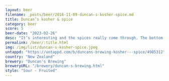 ```yaml
---
layout: beer
filename: _posts/beer/2016-11-09-duncan-s-kosher-spice.md
title: Duncan’s kosher & spice
category: beer
score: 5
beer-date: "2023-02-26"
desc: "It’s interesting and the spices really come through. The bottom of the can was full of gunk. Not executed that well"
permalink: /beer/:title.html
img: /img/list/duncan-s-kosher-spice.jpeg
untappd: "https://untappd.com/b/duncans-brewing-kosher---spice/4985312"
country: "New Zealand"
brewery: "Duncan's Brewing"
breweryURL: "/brewery/duncan-s-brewing.html"
style: "Sour - Fruited"
---
```

